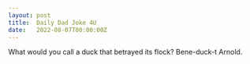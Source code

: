 ```yaml
---
layout: post
title:  Daily Dad Joke 4U
date:   2022-08-07T00:00:00Z
---
```

What would you call a duck that betrayed its flock? Bene-duck-t Arnold.
